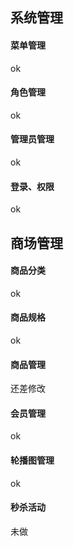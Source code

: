 ## 系统管理

#### 菜单管理

ok



#### 角色管理

ok



#### 管理员管理

ok



#### 登录、权限

ok





## 商场管理

#### 商品分类

ok



#### 商品规格

ok



#### 商品管理

还差修改



#### 会员管理

ok



#### 轮播图管理

ok



#### 秒杀活动

未做

